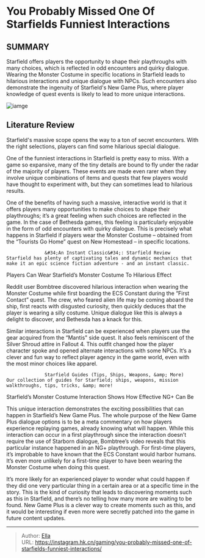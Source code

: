 # You Probably Missed One Of Starfields Funniest Interactions


## SUMMARY 



  Starfield offers players the opportunity to shape their playthroughs with many choices, which is reflected in odd encounters and quirky dialogue.   Wearing the Monster Costume in specific locations in Starfield leads to hilarious interactions and unique dialogue with NPCs.   Such encounters also demonstrate the ingenuity of Starfield&#39;s New Game Plus, where player knowledge of quest events is likely to lead to more unique interactions.  

![iamge](https://static1.srcdn.com/wordpress/wp-content/uploads/2023/10/you-probably-missed-one-of-starfield-s-funniest-interactions.jpg)

## Literature Review

Starfield&#39;s massive scope opens the way to a ton of secret encounters. With the right selections, players can find some hilarious special dialogue.




One of the funniest interactions in Starfield is pretty easy to miss. With a game so expansive, many of the tiny details are bound to fly under the radar of the majority of players. These events are made even rarer when they involve unique combinations of items and quests that few players would have thought to experiment with, but they can sometimes lead to hilarious results.




One of the benefits of having such a massive, interactive world is that it offers players many opportunities to make choices to shape their playthroughs; it’s a great feeling when such choices are reflected in the game. In the case of Bethesda games, this feeling is particularly enjoyable in the form of odd encounters with quirky dialogue. This is precisely what happens in Starfield if players wear the Monster Costume – obtained from the “Tourists Go Home” quest on New Homestead – in specific locations.

                  &#34;An Instant Classic&#34;: Starfield Review   Starfield has plenty of captivating tales and dynamic mechanics that make it an epic science fiction adventure - and an instant classic.    


 Players Can Wear Starfield’s Monster Costume To Hilarious Effect 
         




Reddit user Bombtree discovered hilarious interaction when wearing the Monster Costume while first boarding the ECS Constant during the “First Contact” quest. The crew, who feared alien life may be coming aboard the ship, first reacts with disgusted curiosity, then quickly deduces that the player is wearing a silly costume. Unique dialogue like this is always a delight to discover, and Bethesda has a knack for this.


 

Similar interactions in Starfield can be experienced when players use the gear acquired from the “Mantis&#34; side quest. It also feels reminiscent of the Silver Shroud attire in Fallout 4. This outfit changed how the player character spoke and opened alternate interactions with some NPCs. It’s a clever and fun way to reflect player agency in the game world, even with the most minor choices like apparel.




                  Starfield Guides (Tips, Ships, Weapons, &amp; More)   Our collection of guides for Starfield; ships, weapons, mission walkthroughs, tips, tricks, &amp; more!    



 Starfield’s Monster Costume Interaction Shows How Effective NG&#43; Can Be 
          

This unique interaction demonstrates the exciting possibilities that can happen in Starfield’s New Game Plus. The whole purpose of the New Game Plus dialogue options is to be a meta commentary on how players experience replaying games, already knowing what will happen. While this interaction can occur in a first playthrough since the interaction doesn’t require the use of Starborn dialogue, Bombtree’s video reveals that this particular instance happened in an NG&#43; playthrough. For first-time players, it’s improbable to have known that the ECS Constant would harbor humans. It’s even more unlikely for a first-time player to have been wearing the Monster Costume when doing this quest.




It’s more likely for an experienced player to wonder what could happen if they did one very particular thing in a certain area or at a specific time in the story. This is the kind of curiosity that leads to discovering moments such as this in Starfield, and there’s no telling how many more are waiting to be found. New Game Plus is a clever way to create moments such as this, and it would be interesting if even more were secretly patched into the game in future content updates.



---

> Author: [Ella](https://instagram.hk.cn/)  
> URL: https://instagram.hk.cn/gaming/you-probably-missed-one-of-starfields-funniest-interactions/  

